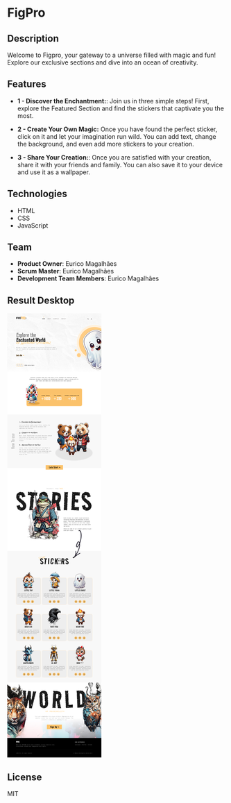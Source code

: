 # FigPro

## Description

Welcome to Figpro, your gateway to a universe filled with magic and fun! Explore our exclusive sections and dive into an ocean of creativity.

## Features

- **1 - Discover the Enchantment:**: Join us in three simple steps! First, explore the Featured Section and find the stickers that captivate you the most.

- **2 - Create Your Own Magic:** Once you have found the perfect sticker, click on it and let your imagination run wild. You can add text, change the background, and even add more stickers to your creation.

- **3 - Share Your Creation:**: Once you are satisfied with your creation, share it with your friends and family. You can also save it to your device and use it as a wallpaper.

## Technologies

- HTML
- CSS
- JavaScript

## Team

- **Product Owner**: Eurico Magalhães
- **Scrum Master**: Eurico Magalhães
- **Development Team Members**: Eurico Magalhães

## Result Desktop

![FigPro](.github/Layout.jpg)

## License

MIT
